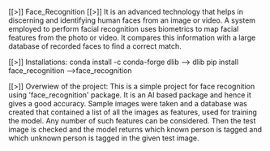 [[>]]  Face_Recognition [[>]] 
It is an advanced technology that helps in discerning and identifying human faces from an image or video. A system employed to perform facial recognition uses biometrics to map facial features from the photo or video. It compares this information with a large database of recorded faces to find a correct match.

[[>]] Installations:
conda install -c conda-forge dlib --> dlib
pip install face_recognition -->face_recognition


[[>]] Overwiew of the project:
This is a simple project for face recognition using 'face_recognition' package. It is an AI based package and hence it gives a good accuracy. Sample images were taken and a database was created that contained a list of all the images as features, used for training the model. Any number of such features can be considered. Then the test image is checked and the model returns which known person is tagged and which unknown person is tagged in the given test image.
